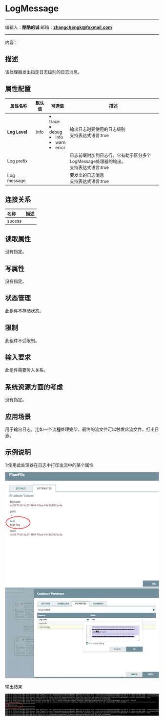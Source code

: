 # LogMessage
***
编辑人：__**酷酷的诚**__  邮箱：**zhangchengk@foxmail.com** 
***
内容：


## 描述

该处理器发出指定日志级别的日志消息。

## 属性配置

属性名称          | 默认值  | 可选值                                   | 描述                                                
------------- |:----:| ------------------------------------- | --------------------------------------------------
**Log Level** | info | <li>trace</li><li>debug</li><li>info</li><li>warn</li><li>error</li> | 输出日志时要使用的日志级别<br>支持表达式语言:true                       
Log prefix    |      |                                       | 日志前缀附加到日志行。它有助于区分多个LogMessage处理器的输出。<br>支持表达式语言:true
Log message   |      |                                       | 要发出的日志消息<br>支持表达式语言:true                                                                        

## 连接关系

|名称|描述|
|:-|:-|
|sucess||

## 读取属性

没有指定。

## 写属性

没有指定。

## 状态管理

此组件不存储状态。

## 限制

此组件不受限制。

## 输入要求

此组件需要传入关系。

## 系统资源方面的考虑

没有指定。

## 应用场景

用于输出日志，比如一个流程处理完毕，最终的流文件可以触发此流文件，打出日志。

## 示例说明

1:使用此处理器在日志中打印出流中的某个属性

![](./img/LogMessage/config.png)
![](./img/LogMessage/config2.png)

输出结果

![](./img/LogMessage/result.png)
